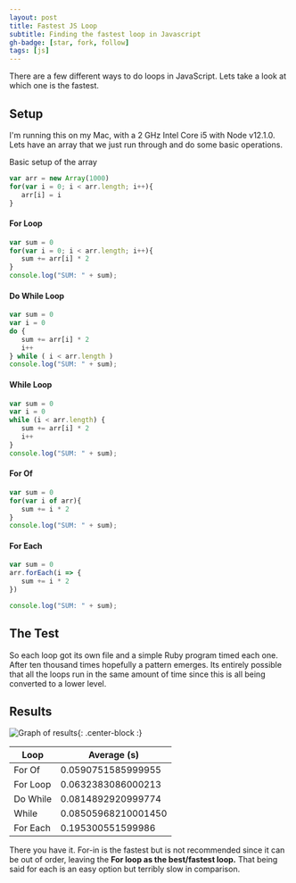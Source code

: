 ```yaml
---
layout: post
title: Fastest JS Loop
subtitle: Finding the fastest loop in Javascript
gh-badge: [star, fork, follow]
tags: [js]
---
```


There are a few different ways to do loops in JavaScript. Lets take a look at which one is the fastest.

## Setup

I'm running this on my Mac, with a 2 GHz Intel Core i5 with Node v12.1.0. Lets have an array that we just run through and do some basic operations.

Basic setup of the array
```javascript
var arr = new Array(1000)
for(var i = 0; i < arr.length; i++){
   arr[i] = i
}
```

#### For Loop
```javascript
var sum = 0
for(var i = 0; i < arr.length; i++){
   sum += arr[i] * 2
}
console.log("SUM: " + sum);
```

#### Do While Loop
```javascript
var sum = 0
var i = 0
do {
   sum += arr[i] * 2
   i++
} while ( i < arr.length )
console.log("SUM: " + sum);
```

#### While Loop
```javascript
var sum = 0
var i = 0
while (i < arr.length) {
   sum += arr[i] * 2
   i++
}
console.log("SUM: " + sum);
```

#### For Of
```javascript
var sum = 0
for(var i of arr){
   sum += i * 2
}
console.log("SUM: " + sum);
```

#### For Each
```javascript
var sum = 0
arr.forEach(i => {
   sum += i * 2
})

console.log("SUM: " + sum);
```

<script src="https://gist.github.com/peterfoxflick/ab6db2fa436eb5755c748cbb4da8c813.js"></script>


## The Test

So each loop got its own file and a simple Ruby program timed each one. After
ten thousand times hopefully a pattern emerges. Its entirely possible that all the loops run in the same amount of time since this is all being converted to a lower level.

## Results


![Graph of results](https://lh3.googleusercontent.com/ogvxVhCEEf00UoiWYlh25AXZGof4UdAWBoL4or1ePDZV4_pvVfc47RtUqBHsx62vaGRhx8NDqdPgj5Q8wgVge_DaAb1sGGMUy08_X3zwPFIjqdunr19C6tgtoca7VkloXrhvk5UIlmhjd-bp7jRX3QI_MQLPpa9AxD0ibPfTYW_fcfPmWneMVmWlv_aVL0SGbNfQraeG-PwWM5Dk5vColkRFPtqk22PW7fVpDKCdd2XoxXbfvUb9Zk-gjWaHxoijBoC48v4GnrD2ACQFbUJi6WOOjllw9CmidENMIy9ajz5IaOHHEncg6teSZujaZLEXMQjsuBFV03F7-sAX3BvI4PhpRcFXx33vrs5QeCJYVK3ldW_sTfFPw7-kyUoO8BlLs0hWmPq54CjVnipkFDwM_fjogbS8RZRZ-kE0XALJwM8k1ORciu0VlWC-uFPLhHLpfCnfGL9L3t5czAaJUnEIS5cCLL4xMYtBt6l0Jon61Xo0e4UL34gj8_Ml9whM2QhQbKtmCjLTFcsqlRbvNegAHnkAKt2sfwTP0f66POu3RL3Zgbo0LIA1LmuTUXccG1fE0f1fTn_yytaO0PHtTLRWU86cp9hyhLP9q7I4L-pyazV6TWs4Vh9EraC-g5xeIxNjLBpN9-wRtHbBvfn3rniHyb16HP7AEJnHuCA2PFD00RMcC9aF4bttD_jUeDB2OAGpjxlsu7XM5CGYPerVIAwDTKfggQ=w1128-h856-no){: .center-block :}

| Loop | Average (s) |
|----|---|
| For Of	| 0.0590751585999955 |
| For Loop | 0.0632383086000213 |
| Do While | 0.0814892920999774 |
| While | 0.08505968210001450 |
| For Each | 0.195300551599986 |

There you have it. For-in is the fastest but is not recommended since it can be out of order, leaving the **For loop as the best/fastest loop.** That being said for each is an easy option but terribly slow in comparison.
